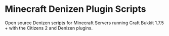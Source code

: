 Minecraft Denizen Plugin Scripts
===========

Open source Denizen scripts for Minecraft Servers running Craft Bukkit 1.7.5 + with the Citizens 2 and Denizen plugins.


